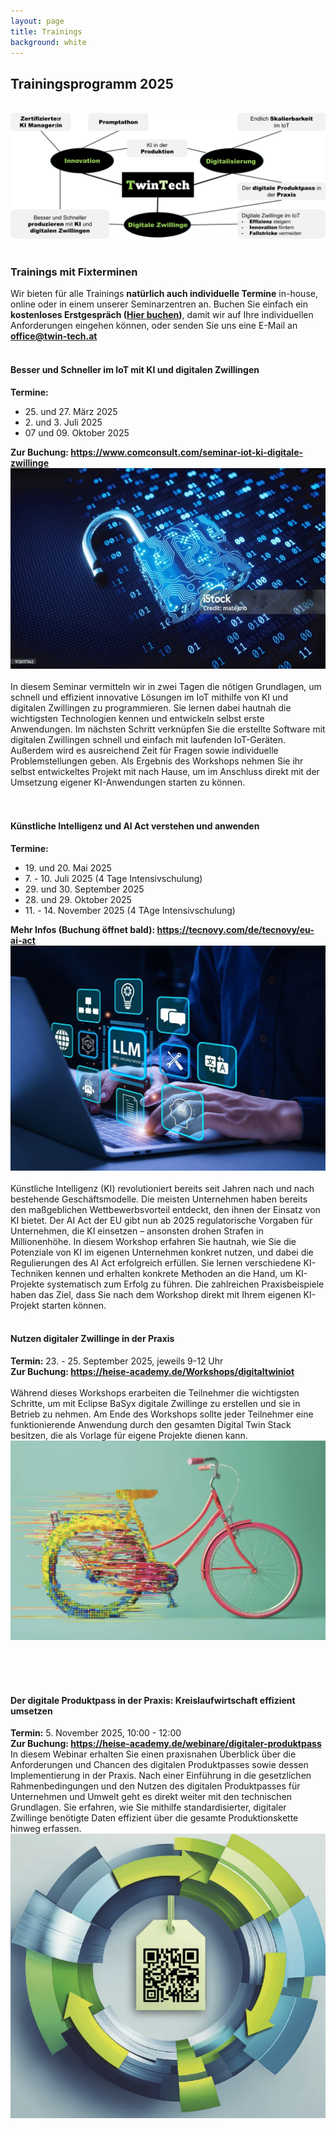 ```yaml
---
layout: page
title: Trainings
background: white
---
```


<div class="col-lg-12 text-center">
	<h2 class="section-heading text-uppercase">Trainingsprogramm 2025</h2>
<br/>
</div>

<div class="col-md-12">
        <img src="..\assets\img\eigene\trainings_de.jpg" class="img-fluid" style="max-width: 100%;">
       </div>
<br/>




<div class="container">
<div class="row align-left">
        <h3> Trainings mit Fixterminen</h3>
        <p>Wir bieten für alle Trainings <b>natürlich auch individuelle Termine</b> in-house, online oder in einem unserer Seminarzentren an. Buchen Sie einfach ein <b>kostenloses Erstgespräch (<a href="https://outlook.office.com/bookwithme/user/a3368793e5a549bca2d7f1589bd9873e%40twin-tech.at?anonymous&isanonymous=true">Hier buchen</a>)</b>, damit wir auf Ihre individuellen Anforderungen eingehen können, oder senden Sie uns eine E-Mail an <b><a href="mailto:office@twin-tech.at">office@twin-tech.at</a></b>
        <br/><br/></p>
</div>
<div class="row align-left">
      <div class="col-md-8 align-middle">
        <h4>Besser und Schneller im IoT mit KI und digitalen Zwillingen</h4>
<b>Termine:</b>
<ul>
<li>25. und 27. März 2025</li>
<li>2. und 3. Juli 2025</li>
<li>07 und 09. Oktober 2025</li>
</ul>
<b>Zur Buchung: <a href="https://www.comconsult.com/seminar-iot-ki-digitale-zwillinge/">https://www.comconsult.com/seminar-iot-ki-digitale-zwillinge</a></b><br/>
      </div>
<div class="col-md-4 text-left">
       <img src="..\assets\img\stockimages\lock.jpg" class="img-fluid" style="max-width: 100%;">
      </div>
</div>

<div class="row align-left">
<div class="col-md-12 text-left">
<br/>
In diesem Seminar vermitteln wir in zwei Tagen die nötigen Grundlagen, um schnell und effizient innovative Lösungen im IoT mithilfe von KI und digitalen Zwillingen zu programmieren.
Sie lernen dabei hautnah die wichtigsten Technologien kennen und entwickeln selbst erste Anwendungen. Im nächsten Schritt verknüpfen Sie die erstellte Software mit digitalen Zwillingen schnell und einfach mit laufenden IoT-Geräten.
Außerdem wird es ausreichend Zeit für Fragen sowie individuelle Problemstellungen geben. Als Ergebnis des Workshops nehmen Sie ihr selbst entwickeltes Projekt mit nach Hause, um im Anschluss direkt mit der Umsetzung eigener KI-Anwendungen starten zu können.
</div>
</div>
<br/><br/>
<div class="row align-left">
      <div class="col-md-8 align-middle">
<h4>Künstliche Intelligenz und AI Act verstehen und anwenden</h4>
<b>Termine:</b>
<ul> 
<li>19. und 20. Mai 2025</li>
<li>7. - 10. Juli 2025 (4 Tage Intensivschulung)</li>
<li>29. und 30. September 2025</li>
<li>28. und 29. Oktober 2025</li>
<li>11. - 14. November 2025 (4 TAge Intensivschulung)</li>
</ul>
<b> Mehr Infos (Buchung öffnet bald): <a href="https://tecnovy.com/de/tecnovy/eu-ai-act">https://tecnovy.com/de/tecnovy/eu-ai-act</a> </b><br/>
</div>
<div class="col-md-4 text-left">
       <img src="..\assets\img\stockimages\ai_llm.jpg" class="img-fluid" style="max-width: 100%;">
      </div>
</div>

<div class="row align-left">
<div class="col-md-12 text-left">
<br/>
Künstliche Intelligenz (KI) revolutioniert bereits seit Jahren nach und nach bestehende Geschäftsmodelle. Die meisten Unternehmen haben bereits den maßgeblichen Wettbewerbsvorteil entdeckt, den ihnen der Einsatz von KI bietet. Der AI Act der EU gibt nun ab 2025 regulatorische Vorgaben für Unternehmen, die KI einsetzen – ansonsten drohen Strafen in Millionenhöhe.
In diesem Workshop erfahren Sie hautnah, wie Sie die Potenziale von KI im eigenen Unternehmen konkret nutzen, und dabei die Regulierungen des AI Act erfolgreich erfüllen. Sie lernen verschiedene KI-Techniken kennen und erhalten konkrete Methoden an die Hand, um KI-Projekte systematisch zum Erfolg zu führen. Die zahlreichen Praxisbeispiele haben das Ziel, dass Sie nach dem Workshop direkt mit Ihrem eigenen KI-Projekt starten können.
<br/><br/>

<div class="row align-left">
      <div class="col-md-8 align-middle">
<h4>Nutzen digitaler Zwillinge in der Praxis</h4>
<b>Termin:</b> 23. - 25. September 2025, jeweils 9-12 Uhr <br/>
<b>Zur Buchung: <a href="https://heise-academy.de/Workshops/digitaltwiniot">https://heise-academy.de/Workshops/digitaltwiniot</a></b><br/><br/>
Während dieses Workshops erarbeiten die Teilnehmer die wichtigsten Schritte, um mit Eclipse BaSyx digitale Zwillinge zu erstellen und sie in Betrieb zu nehmen. Am Ende des Workshops sollte jeder Teilnehmer eine funktionierende Anwendung durch den gesamten Digital Twin Stack besitzen, die als Vorlage für eigene Projekte dienen kann.
</div>
<div class="col-md-4 text-left">
       <img src="..\assets\img\stockimages\heise_dt.png" class="img-fluid" style="max-width: 100%;">
      </div>
</div>

<div class="row align-left">
<div class="col-md-12 text-left">
<br/>

<br/><br/>

<div class="row align-left">
      <div class="col-md-8 align-middle">
<h4>Der digitale Produktpass in der Praxis: Kreislaufwirtschaft effizient umsetzen</h4>
<b>Termin:</b> 5. November 2025, 10:00 - 12:00 <br/>
<b>Zur Buchung: <a href="https://heise-academy.de/webinare/digitaler-produktpass">https://heise-academy.de/webinare/digitaler-produktpass</a></b><br/>
In diesem Webinar erhalten Sie einen praxisnahen Überblick über die Anforderungen und Chancen des digitalen Produktpasses sowie dessen Implementierung in der Praxis. Nach einer Einführung in die gesetzlichen Rahmenbedingungen und den Nutzen des digitalen Produktpasses für Unternehmen und Umwelt geht es direkt weiter mit den technischen Grundlagen. Sie erfahren, wie Sie mithilfe standardisierter, digitaler Zwillinge benötigte Daten effizient über die gesamte Produktionskette hinweg erfassen.
</div>
<div class="col-md-4 text-left">
       <img src="..\assets\img\stockimages\heise_dpp.png" class="img-fluid" style="max-width: 100%;">
      </div>
</div>

<div class="row align-left">
<div class="col-md-12 text-left">
<br/>


